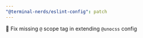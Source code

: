 ```yaml
---
"@terminal-nerds/eslint-config": patch
---
```


🐛 Fix missing `@` scope tag in extending `@unocss` config
